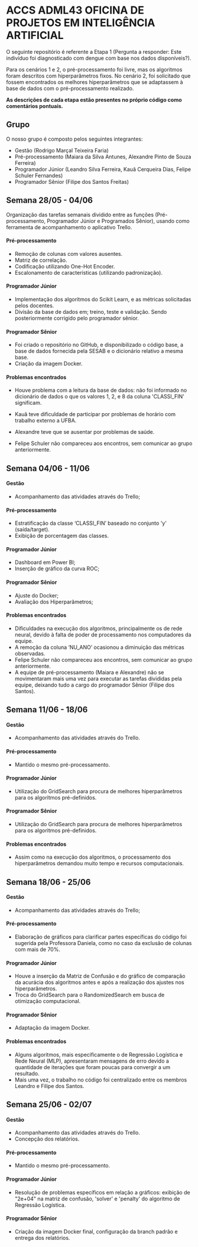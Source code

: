 # ACCS ADML43 OFICINA DE PROJETOS EM INTELIGÊNCIA ARTIFICIAL 
O seguinte repositório é referente a Etapa 1 (Pergunta a responder:  Este indivíduo foi diagnosticado com dengue com base nos dados disponíveis?).

Para os cenários 1 e 2, o pré-processamento foi livre, mas os algoritmos foram descritos com hiperparâmetros fixos. No cenário 2, foi solicitado que fossem encontrados os melhores hiperparâmetros que se adaptassem à base de dados com o pré-processamento realizado.

**As descrições de cada etapa estão presentes no próprio código como comentários pontuais.**

## Grupo

O nosso grupo é composto pelos seguintes integrantes:
- Gestão (Rodrigo Marçal Teixeira Faria)
- Pré-processamento (Maiara da Silva Antunes, Alexandre Pinto de Souza Ferreira)
- Programador Júnior (Leandro Silva Ferreira, Kauã Cerqueira Dias, Felipe Schuler Fernandes)
- Programador Sênior (Filipe dos Santos Freitas)

## Semana 28/05 - 04/06

Organização das tarefas semanais dividido entre as funções (Pré-processamento, Programador Júnior e Programados Sênior), usando como ferramenta de acompanhamento o aplicativo Trello.

#### Pré-processamento

- Remoção de colunas com valores ausentes.
- Matriz de correlação.
- Codificação utilizando One-Hot Encoder.
- Escalonamento de características (utilizando padronização).

#### Programador Júnior

- Implementação dos algoritmos do Scikit Learn, e as métricas solicitadas pelos docentes.
- Divisão da base de dados em; treino, teste e validação. Sendo posteriormente corrigido pelo programador sênior.

#### Programador Sênior

- Foi criado o repositório no GitHub, e disponibilizado o código base, a base de dados fornecida pela SESAB e o dicionário relativo a mesma base.
- Criação da imagem Docker.

#### Problemas encontrados

- Houve problema com a leitura da base de dados: não foi informado no dicionário de dados o que os valores 1, 2, e  8 da coluna 'CLASSI_FIN' significam.

- Kauã teve dificuldade de participar por problemas de horário com trabalho externo a UFBA.

- Alexandre teve que se ausentar por problemas de saúde.

- Felipe Schuler não compareceu aos encontros, sem comunicar ao grupo anteriormente.

## Semana 04/06 - 11/06

#### Gestão
- Acompanhamento das atividades através do Trello;

#### Pré-processamento
- Estratificação da classe ‘CLASSI_FIN’ baseado no conjunto 'y' (saída/target).
- Exibição de porcentagem das classes.

#### Programador Júnior
- Dashboard em Power BI;
- Inserção de gráfico da curva ROC;

#### Programador Sênior
- Ajuste do Docker;
- Avaliação dos Hiperparâmetros;

#### Problemas encontrados
- Dificuldades na execução dos algoritmos, principalmente os de rede neural, devido à falta de poder de processamento nos computadores da equipe.
- A remoção da coluna ‘NU_ANO’ ocasionou a diminuição das métricas observadas.
- Felipe Schuler não compareceu aos encontros, sem comunicar ao grupo anteriormente.
- A equipe de pré-processamento (Maiara e Alexandre) não se movimentaram mais uma vez para executar as tarefas divididas pela equipe, deixando tudo a cargo do programador Sênior (Filipe dos Santos).

## Semana 11/06 - 18/06
#### Gestão 
- Acompanhamento das atividades através do Trello.
#### Pré-processamento
- Mantido o mesmo pré-processamento.
#### Programador Júnior
- Utilização do GridSearch para procura de melhores hiperparâmetros para os algoritmos pré-definidos.
#### Programador Sênior
- Utilização do GridSearch para procura de melhores hiperparâmetros para os algoritmos pré-definidos.
#### Problemas encontrados
- Assim como na execução dos algoritmos, o processamento dos hiperparâmetros demandou muito tempo e recursos computacionais.

## Semana 18/06 - 25/06
#### Gestão
- Acompanhamento das atividades através do Trello;
#### Pré-processamento
- Elaboração de gráficos para clarificar partes específicas do código foi sugerida pela Professora Daniela, como no caso da exclusão de colunas com mais de 70%.
#### Programador Júnior
- Houve a inserção da Matriz de Confusão e do gráfico de comparação da acurácia dos algoritmos antes e após a realização dos ajustes nos hiperparâmetros.
- Troca do GridSearch para o RandomizedSearch em busca de otimização computacional.
#### Programador Sênior
- Adaptação da imagem Docker.
#### Problemas encontrados
- Alguns algoritmos, mais especificamente o de Regressão Logística e Rede Neural (MLP), apresentaram mensagens de erro devido a quantidade de iterações que foram poucas para convergir a um resultado.
- Mais uma vez, o trabalho no código foi centralizado entre os membros Leandro e Filipe dos Santos.
  
## Semana 25/06 - 02/07
#### Gestão
- Acompanhamento das atividades através do Trello.
- Concepção dos relatórios.
#### Pré-processamento
- Mantido o mesmo pré-processamento.
#### Programador Júnior
- Resolução de problemas específicos em relação a gráficos: exibição de "2e+04" na matriz de confusão, 'solver' e 'penalty' do algoritmo de Regressão Logística.
#### Programador Sênior
- Criação da imagem Docker final, configuração da branch padrão e entrega dos relatórios.
